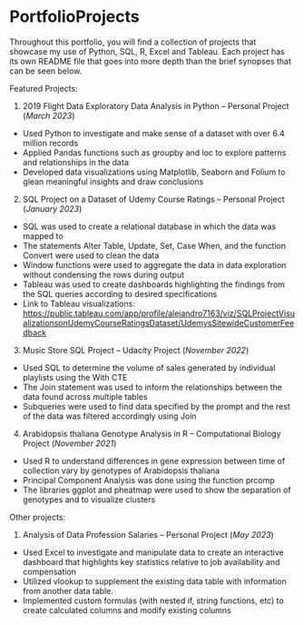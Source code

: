 # PortfolioProjects
Throughout this portfolio, you will find a collection of projects that showcase my use of Python, SQL, R, Excel and Tableau. Each project has its own README file that goes into more depth than the brief synopses that can be seen below. 

Featured Projects:

1. 2019 Flight Data Exploratory Data Analysis in Python – Personal Project	(_March 2023_)
- Used Python to investigate and make sense of a dataset with over 6.4 million records
- Applied Pandas functions such as groupby and loc to explore patterns and relationships  in the data
- Developed data visualizations using Matplotlib, Seaborn and Folium to glean meaningful insights and draw conclusions 

2. SQL Project on a Dataset of Udemy Course Ratings – Personal Project	(_January 2023_)
- SQL was used to create a relational database in which the data was mapped to
- The statements Alter Table, Update, Set, Case When, and the function Convert were used to clean the data
- Window functions were used to aggregate the data in data exploration without condensing the rows during output 
- Tableau was used to create dashboards highlighting the findings from the SQL queries according to desired specifications
- Link to Tableau visualizations: 
https://public.tableau.com/app/profile/alejandro7163/viz/SQLProjectVisualizationsonUdemyCourseRatingsDataset/UdemysSitewideCustomerFeedback

3. Music Store SQL Project – Udacity Project	(_November 2022_)
- Used SQL to determine the volume of sales generated by individual playlists using the With CTE
- The Join statement was used to inform the relationships between the data found across multiple tables
- Subqueries were used to find data specified by the prompt and the rest of the data was filtered accordingly using Join

4. Arabidopsis thaliana Genotype Analysis in R – Computational Biology Project	(_November 2021_)
- Used R to understand differences in gene expression between time of collection vary by genotypes of Arabidopsis thaliana  
- Principal Component Analysis was done using the function prcomp
- The libraries ggplot and pheatmap were used to show the separation of genotypes and to visualize clusters

Other projects:

1. Analysis of Data Profession Salaries – Personal Project	(_May 2023_)
- Used Excel to investigate and manipulate data to create an interactive dashboard that highlights key statistics relative to job availability and compensation
- Utilized vlookup to supplement the existing data table with information from another data table.
- Implemented custom formulas (with nested if, string functions, etc) to create calculated columns and modify existing columns
